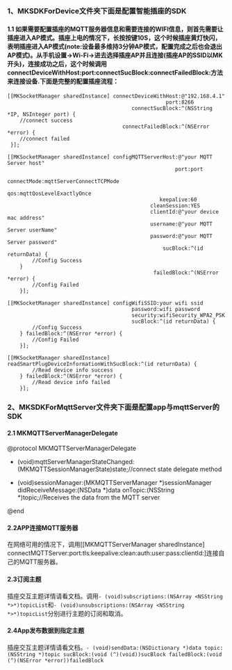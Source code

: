 ### 1、MKSDKForDevice文件夹下面是配置智能插座的SDK

#### 1.1 如果需要配置插座的MQTT服务器信息和需要连接的WIFI信息，则首先需要让插座进入AP模式。插座上电的情况下，长按按键10S，这个时候插座黄灯快闪，表明插座进入AP模式(note:设备最多维持3分钟AP模式，配置完成之后也会退出AP模式)。从手机设置->Wi-Fi->进去选择插座AP并且连接(插座AP的SSID以MK开头)，连接成功之后，这个时候调用connectDeviceWithHost:port:connectSucBlock:connectFailedBlock:方法来连接设备.下面是完整的配置插座流程：

```
[[MKSocketManager sharedInstance] connectDeviceWithHost:@"192.168.4.1"
                                                   port:8266
                                        connectSucBlock:^(NSString *IP, NSInteger port) {
    //connect success
                                     connectFailedBlock:^(NSError *error) {
    //connect failed
 }];
```

```
[[MKSocketManager sharedInstance] configMQTTServerHost:@"your MQTT Server host"
                                                      port:port
                                               connectMode:mqttServerConnectTCPMode
                                                       qos:mqttQosLevelExactlyOnce
                                                 keepalive:60
                                              cleanSession:YES
                                              clientId:@"your device mac address"
                                              username:@"your MQTT Server userName" 
                                              password:@"your MQTT Server password"
                                                  sucBlock:^(id returnData) {
        //Config Success
    }
                                               failedBlock:^(NSError *error) {
        //Config Failed
    }];
```

```
[[MKSocketManager sharedInstance] configWifiSSID:your wifi ssid
                                        password:wifi password
                                        security:wifiSecurity_WPA2_PSK
                                        sucBlock:^(id returnData) {
        //Config Success
    } failedBlock:^(NSError *error) {
        //Config Failed
    }];
```

```
[[MKSocketManager sharedInstance] readSmartPlugDeviceInformationWithSucBlock:^(id returnData) {
        //Read device info success
    } failedBlock:^(NSError *error) {
        //Read device info failed
    }];
```

### 2、MKSDKForMqttServer文件夹下面是配置app与mqttServer的SDK
#### 2.1 MKMQTTServerManagerDelegate
  @protocol MKMQTTServerManagerDelegate <NSObject>

- (void)mqttServerManagerStateChanged:(MKMQTTSessionManagerState)state;//connect state delegate method

- (void)sessionManager:(MKMQTTServerManager *)sessionManager didReceiveMessage:(NSData *)data onTopic:(NSString *)topic;//Receives the data from the MQTT server 

@end
#### 2.2APP连接MQTT服务器
在网络可用的情况下，调用[[MKMQTTServerManager sharedInstance] connectMQTTServer:port:tls:keepalive:clean:auth:user:pass:clientId:]连接自己的MQTT服务器。
#### 2.3订阅主题
插座交互主题详情请看文档。调用```- (void)subscriptions:(NSArray <NSString *>*)topicList```和```- (void)unsubscriptions:(NSArray <NSString *>*)topicList```分别进行主题的订阅和取消。
#### 2.4App发布数据到指定主题
插座交互主题详情请看文档。```- (void)sendData:(NSDictionary *)data topic:(NSString *)topic sucBlock:(void (^)(void))sucBlock failedBlock:(void (^)(NSError *error))failedBlock```
